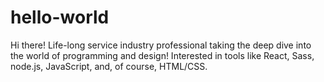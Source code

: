 # hello-world

Hi there! Life-long service industry professional taking the deep dive into the world of programming and design! Interested in tools like React, Sass, node.js, JavaScript, and, of course, HTML/CSS.
